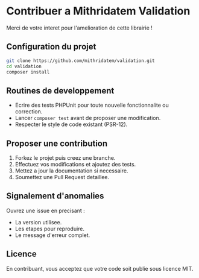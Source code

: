# Contribuer a Mithridatem Validation

Merci de votre interet pour l'amelioration de cette librairie !

## Configuration du projet

```bash
git clone https://github.com/mithridatem/validation.git
cd validation
composer install
```

## Routines de developpement

- Ecrire des tests PHPUnit pour toute nouvelle fonctionnalite ou correction.
- Lancer `composer test` avant de proposer une modification.
- Respecter le style de code existant (PSR-12).

## Proposer une contribution

1. Forkez le projet puis creez une branche.
2. Effectuez vos modifications et ajoutez des tests.
3. Mettez a jour la documentation si necessaire.
4. Soumettez une Pull Request detaillee.

## Signalement d'anomalies

Ouvrez une issue en precisant :

- La version utilisee.
- Les etapes pour reproduire.
- Le message d'erreur complet.

## Licence

En contribuant, vous acceptez que votre code soit publie sous licence MIT.

